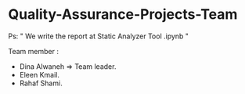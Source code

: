 # Quality-Assurance-Projects-Team 

Ps: " We write the report at Static Analyzer Tool .ipynb "

Team member : 
- Dina Alwaneh => Team leader.
- Eleen Kmail.
- Rahaf Shami.
